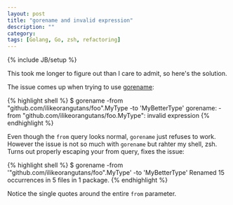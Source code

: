 ```yaml
---
layout: post
title: "gorename and invalid expression"
description: ""
category: 
tags: [Golang, Go, zsh, refactoring]
---
```

{% include JB/setup %}

This took me longer to figure out than I care to admit, so here's the solution.

The issue comes up when trying to use [gorename](https://godoc.org/golang.org/x/tools/cmd/gorename):

{% highlight shell %}
$ gorename -from "github.com/ilikeorangutans/foo".MyType -to 'MyBetterType'
gorename: -from "github.com/ilikeorangutans/foo.MyType": invalid expression
{% endhighlight %}

Even though the `from` query looks normal, `gorename` just refuses to work. However the issue is not so much with `gorename` but rahter my shell, zsh. Turns out properly escaping your from query, fixes the issue:

{% highlight shell %}
$ gorename -from '"github.com/ilikeorangutans/foo".MyType' -to 'MyBetterType'
Renamed 15 occurrences in 5 files in 1 package.
{% endhighlight %}

Notice the single quotes around the entire `from` parameter. 
